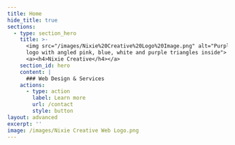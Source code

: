 ```yaml
---
title: Home
hide_title: true
sections:
  - type: section_hero
    title: >-
      <img src="/images/Nixie%20Creative%20Logo%20Image.png" alt="Purple hexagon
      logo with angled pink, blue, white and purple triangles inside">
      <a><h4>Nixie Creative</h4></a>
    section_id: hero
    content: |
      ### Web Design & Services 
    actions:
      - type: action
        label: Learn more
        url: /contact
        style: button
layout: advanced
excerpt: ''
image: /images/Nixie Creative Web Logo.png
---
```

